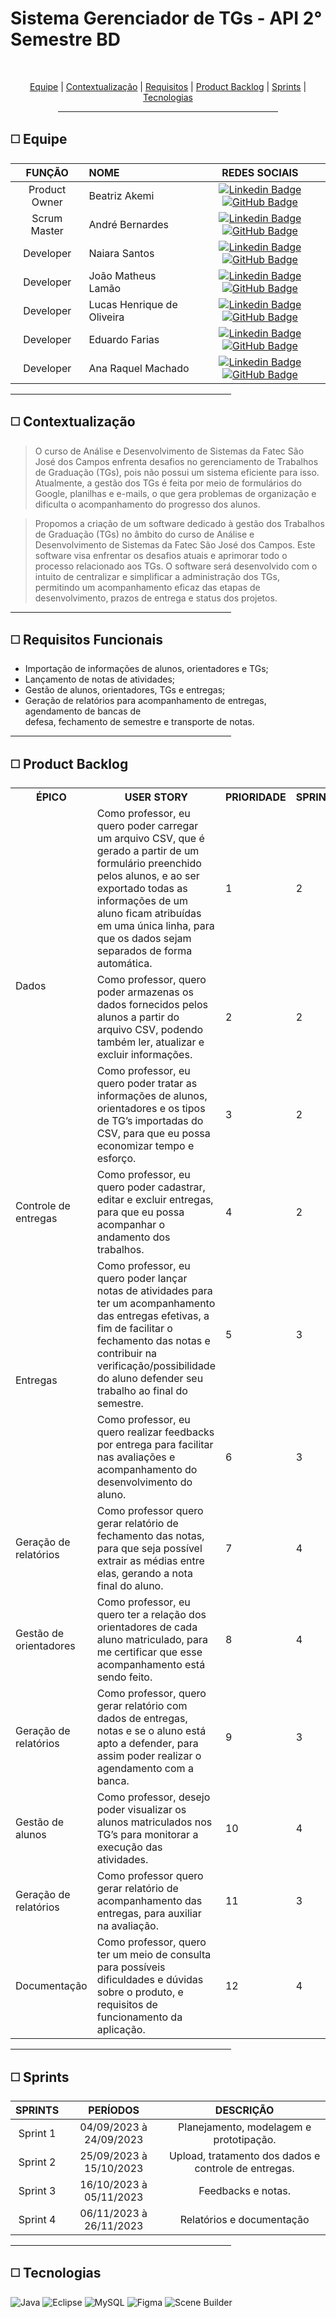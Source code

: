 # Sistema Gerenciador de TGs - API 2° Semestre BD

<br>
<p align="center">
    <a href="#equipe">Equipe</a> |
    <a href="#context">Contextualização</a>  |
    <a href="#requisitos">Requisitos</a>  |
    <a href="#backlog">Product Backlog</a>  |
    <a href="#entregas">Sprints</a>  |
    <a href="#tecnologias">Tecnologias</a>
</p>

<div align="center"><hr width=70%></div>

<span id="equipe">

## ◻️ Equipe

<div align="left">
  
  | **FUNÇÃO** | **NOME** | **REDES SOCIAIS** |
  | :---: | :--- | :---: |
  | Product Owner | Beatriz Akemi | [![Linkedin Badge](https://img.shields.io/badge/Linkedin-blue?style=flat-square&logo=Linkedin&logoColor=white)](https://www.linkedin.com/in/beatriz-bonatto-263530156) [![GitHub Badge](https://img.shields.io/badge/GitHub-111217?style=flat-square&logo=github&logoColor=white)](https://github.com/BeatrizBonatto) |
  | Scrum  Master | André Bernardes | [![Linkedin Badge](https://img.shields.io/badge/Linkedin-blue?style=flat-square&logo=Linkedin&logoColor=white)](https://www.linkedin.com/in/andre-oliveira2004) [![GitHub Badge](https://img.shields.io/badge/GitHub-111217?style=flat-square&logo=github&logoColor=white)](https://github.com/Andre-Bernardes200) | 
  | Developer | Naiara Santos | [![Linkedin Badge](https://img.shields.io/badge/Linkedin-blue?style=flat-square&logo=Linkedin&logoColor=white)](https://www.linkedin.com/in/naiara-santos-73b83a186) [![GitHub Badge](https://img.shields.io/badge/GitHub-111217?style=flat-square&logo=github&logoColor=white)](https://github.com/NaiaraSantos3) |  
  | Developer | João Matheus Lamão | [![Linkedin Badge](https://img.shields.io/badge/Linkedin-blue?style=flat-square&logo=Linkedin&logoColor=white)](https://www.linkedin.com/in/joaomatheuslamao) [![GitHub Badge](https://img.shields.io/badge/GitHub-111217?style=flat-square&logo=github&logoColor=white)](https://github.com/JoaoMatheusLamao) |  
  | Developer | Lucas Henrique de Oliveira | [![Linkedin Badge](https://img.shields.io/badge/Linkedin-blue?style=flat-square&logo=Linkedin&logoColor=white)](https://www.linkedin.com/in/lucas-henrique-9a557620b) [![GitHub Badge](https://img.shields.io/badge/GitHub-111217?style=flat-square&logo=github&logoColor=white)](https://github.com/LucasHCOliveira7) |  
  | Developer | Eduardo Farias | [![Linkedin Badge](https://img.shields.io/badge/Linkedin-blue?style=flat-square&logo=Linkedin&logoColor=white)](https://www.linkedin.com/in/eduardofariasp/) [![GitHub Badge](https://img.shields.io/badge/GitHub-111217?style=flat-square&logo=github&logoColor=white)](https://github.com/eduardofpaula) |   
  | Developer | Ana Raquel Machado | [![Linkedin Badge](https://img.shields.io/badge/Linkedin-blue?style=flat-square&logo=Linkedin&logoColor=white)](https://www.linkedin.com/in/ana-sasaki-19a2031b8/) [![GitHub Badge](https://img.shields.io/badge/GitHub-111217?style=flat-square&logo=github&logoColor=white)](https://github.com/Anaraquely) |      
</div>

<div align="left"><hr width=70%></div>

<span id="context">

## ◻️ Contextualização

> O curso de Análise e Desenvolvimento de Sistemas da Fatec São José dos Campos enfrenta desafios no gerenciamento de Trabalhos de Graduação (TGs), pois não possui um sistema eficiente para isso. Atualmente, a gestão dos TGs é feita por meio de formulários do Google, planilhas e e-mails, o que gera problemas de organização e dificulta o acompanhamento do progresso dos alunos.

> Propomos a criação de um software dedicado à gestão dos Trabalhos de Graduação (TGs) no âmbito do curso de Análise e Desenvolvimento de Sistemas da Fatec São José dos Campos. Este software visa enfrentar os desafios atuais e aprimorar todo o processo relacionado aos TGs. O software será desenvolvido com o intuito de centralizar e simplificar a administração dos TGs, permitindo um acompanhamento eficaz das etapas de desenvolvimento, prazos de entrega e status dos projetos.

<div align="left"><hr width=70%></div>

<span id="requisitos">

## ◻️ Requisitos Funcionais

- Importação de informações de alunos, orientadores e TGs;
- Lançamento de notas de atividades;
- Gestão de alunos, orientadores, TGs e entregas;
- Geração de relatórios para acompanhamento de entregas, agendamento de bancas de <br>
defesa, fechamento de semestre e transporte de notas.

<div align="left"><hr width=70%></div>

<span id="backlog">

## ◻️ Product Backlog

<table>
    <tr>
            <th>ÉPICO</th>
            <th>USER STORY</th>
            <th>PRIORIDADE</th>
            <th>SPRINT</th>
        </tr>
        <tr>
        <tr>
            <td rowspan="3">Dados</td>
            <td>Como professor, eu quero poder carregar um arquivo CSV, que é gerado a partir de um formulário preenchido pelos alunos, e ao ser exportado todas as informações de um aluno ficam atribuídas em uma única linha, para que os dados sejam separados de forma automática.</td>
            <td>1</td>
            <td>2</td>
        </tr>
        <tr>
            <td>Como professor, quero poder armazenas os dados fornecidos pelos alunos a partir do arquivo CSV, podendo também ler, atualizar e excluir informações.</td>
            <td>2</td>
            <td>2</td>
        </tr>
        <tr>
            <td>Como professor, eu quero poder tratar as informações de alunos, orientadores e os tipos de TG’s importadas do CSV, para que eu possa economizar tempo e esforço.</td>
            <td>3</td>
            <td>2</td>
        </tr>
        <tr>
            <td>Controle de entregas</td>
            <td>Como professor, eu quero poder cadastrar, editar e excluir entregas, para que eu possa acompanhar o andamento dos trabalhos.</td>
            <td>4</td>
            <td>2</td>
        </tr>
        <tr>
            <td rowspan="2">Entregas</td>
            <td>Como professor, eu quero poder lançar notas de atividades para ter um acompanhamento das entregas efetivas, a fim de facilitar o fechamento das notas e contribuir na verificação/possibilidade do aluno defender seu trabalho ao final do semestre.</td>
            <td>5</td>
            <td>3</td>
        </tr>
        <tr>
            <td>Como professor, eu quero realizar feedbacks por entrega para facilitar nas avaliações e acompanhamento do desenvolvimento do aluno.</td>
            <td>6</td>
            <td>3</td>
        </tr>
        <tr>
            <td>Geração de relatórios</td>
            <td>Como professor quero gerar relatório de fechamento das notas, para que seja possível extrair as médias entre elas, gerando a nota final do aluno.</td>
            <td>7</td>
            <td>4</td>
        </tr>
        <tr>
            <td>Gestão de orientadores</td>
            <td>Como professor, eu quero ter a relação dos orientadores de cada aluno matriculado, para me certificar que esse acompanhamento está sendo feito.</td>
            <td>8</td>
            <td>4</td>
        </tr>
        <tr>
            <td>Geração de relatórios</td>
            <td>Como professor, quero gerar relatório com dados de entregas, notas e se o aluno está apto a defender, para assim poder realizar o agendamento com a banca.</td>
            <td>9</td>
            <td>3</td>
        </tr>
        <tr>
            <td>Gestão de alunos</td>
            <td>Como professor, desejo poder visualizar os alunos matriculados nos TG’s para monitorar a execução das atividades.</td>
            <td>10</td>
            <td>4</td>
        </tr>
        <tr>
            <td>Geração de relatórios</td>
            <td>Como professor quero gerar relatório de acompanhamento das entregas, para auxiliar na avaliação.</td>
            <td>11</td>
            <td>3</td>
        </tr>
        <tr>
            <td>Documentação</td>
            <td>Como professor, quero ter um meio de consulta para possíveis dificuldades e dúvidas sobre o produto, e requisitos de funcionamento da aplicação.</td>
            <td>12</td>
            <td>4</td>
        </tr>
</table>

<div align="left"><hr width=70%></div>

<span id="entregas">

## ◻️ Sprints

| SPRINTS | PERÍODOS | DESCRIÇÃO |
|:-------:|:-----:|:---------:|
| Sprint 1 | 04/09/2023 à 24/09/2023 | Planejamento, modelagem e prototipação. |
| Sprint 2 | 25/09/2023 à 15/10/2023 | Upload, tratamento dos dados e controle de entregas. |
| Sprint 3 | 16/10/2023 à 05/11/2023 | Feedbacks e notas. |
| Sprint 4 | 06/11/2023 à 26/11/2023 | Relatórios e documentação |

<div align="left"><hr width=70%></div>

<span id="tecnologias">

## ◻️ Tecnologias

![Java](https://img.shields.io/badge/java-%23ED8B00.svg?style=for-the-badge&logo=openjdk&logoColor=white)
![Eclipse](https://img.shields.io/badge/Eclipse-2C2255?style=for-the-badge&logo=eclipse&logoColor=white)
![MySQL](https://img.shields.io/badge/MySQL-005C84?style=for-the-badge&logo=mysql&logoColor=white)
![Figma](https://img.shields.io/badge/figma-%23F24E1E.svg?style=for-the-badge&logo=figma&logoColor=white)
![Scene Builder](https://img.shields.io/badge/scene_builder-orange.svg?style=for-the-badge&logo=&logoColor=orange)
